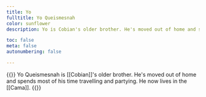 ```yaml
---
title: Yo
fulltitle: Yo Queismesnah
color: sunflower
description: Yo is Cobian's older brother. He's moved out of home and spends most of his time travelling and partying. He now lives in the Cama.

toc: false
meta: false
autonumbering: false

---
```

{{<note gray>}}
Yo Queismesnah is [[Cobian]]'s older brother. He's moved out of home and spends most of his time travelling and partying. He now lives in the [[Cama]].
{{</note>}}